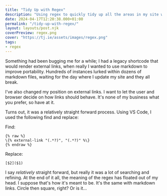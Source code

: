 ```yaml
---
title: "Tidy Up with Regex"
description: "Using regex to quickly tidy up all the areas in my site where I'm using a shortcode instead of markdown links."
date: 2024-04-17T12:20:38.000+01:00
permalink: "/tidy-up-with-regex/"
layout: layouts/post.njk
coverPreview: regex.png
cover: "https://tj.ie/assets/images/regex.png"
tags:
- regex
---
```


Something had been bugging me for a while; I had a legacy shortcode that would render external links, when really I wanted to use markdown to improve portability. Hundreds of instances lurked within dozens of markdown files, waiting for the day where I update my site and they all break.

I've also changed my position on external links. I want to let the user and browser decide on how links should behave. It's none of my business what you prefer, so have at it.

Turns out, it was a relatively straight forward process. Using VS Code, I used the following find and replace:

Find:

```
{% raw %}
\{% external-link "(.*?)", "(.*?)" %\}
{% endraw %}
```

Replace:

```
[$2]($1)
```

I say _relatively_ straight forward, but really it was a lot of searching and refining. At the end of it all, the meaning of the regex has floated out of my head. I suppose that's how it's meant to be. It's the same with markdown links. Circle then square, right? Or is it...
